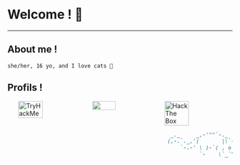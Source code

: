 # Welcome ! 💜
---
## About me !
```
she/her, 16 yo, and I love cats 💖
```

## Profils !

<div style="display : flex; width : 100%; padding-left : 1.5rem">
  <img style="width : 33%" src="https://tryhackme-badges.s3.amazonaws.com/n3k0girl.png" alt="TryHackMe">
  <img style="width : 32%" src="https://discord.c99.nl/widget/theme-3/210620200234647552.png">
  <img style="width : 33%" src="http://www.hackthebox.eu/badge/image/530691" alt="Hack The Box">
</div>

```markdown
                                                   _._     _,-'""`-._
                                                  (,-.`._,'(       |\`-/|
                                                      `-.-' \ )-`( , o o)
                                                            `-    \`_`"'-
```
